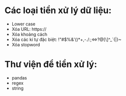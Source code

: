# Các loại tiền xử lý dữ liệu:
- Lower case
- Xóa URL: https://
- Xóa khoảng cách
- Xóa các kí tự đặc biệt: !"#$%&\'()*+,-./:;<=>?@[\\]^_`{|}~
- Xóa stopword
# Thư viện để tiền xử lý:
- pandas
- regex
- string